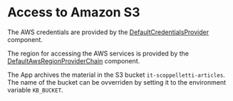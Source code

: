 Access to Amazon S3
===================

The AWS credentials are provided by the 
[DefaultCredentialsProvider](http://sdk.amazonaws.com/java/api/latest/software/amazon/awssdk/auth/credentials/DefaultCredentialsProvider.html)
component.

The region for accessing the AWS services is provided by the
[DefaultAwsRegionProviderChain](http://sdk.amazonaws.com/java/api/latest/software/amazon/awssdk/regions/providers/DefaultAwsRegionProviderChain.html)
component.

The App archives the material in the S3 bucket `it-scoppelletti-articles`. The
name of the bucket can be ovverriden by setting it to the environment variable
`KB_BUCKET`.

